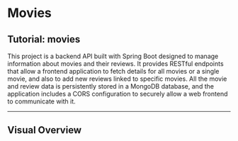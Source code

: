 # Movies

## Tutorial: movies

This project is a backend API built with Spring Boot designed to manage information about movies and their reviews. It provides RESTful endpoints that allow a frontend application to fetch details for all movies or a single movie, and also to add new reviews linked to specific movies. All the movie and review data is persistently stored in a MongoDB database, and the application includes a CORS configuration to securely allow a web frontend to communicate with it.

---

## Visual Overview


